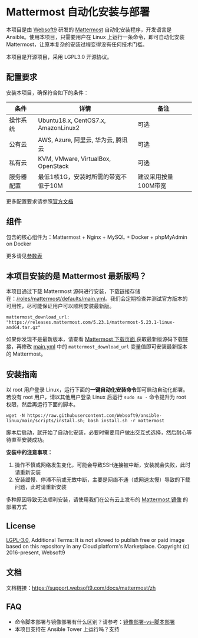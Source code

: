 # Mattermost 自动化安装与部署

本项目是由 [Websoft9](https://www.websoft9.com) 研发的 [Mattermost](https://mattermost.com/) 自动化安装程序，开发语言是 Ansible。使用本项目，只需要用户在 Linux 上运行一条命令，即可自动化安装 Mattermost，让原本复杂的安装过程变得没有任何技术门槛。  

本项目是开源项目，采用 LGPL3.0 开源协议。

## 配置要求

安装本项目，确保符合如下的条件：

| 条件       | 详情       | 备注  |
| ------------ | ------------ | ----- |
| 操作系统       | Ubuntu18.x, CentOS7.x, AmazonLinux2        | 可选   |
| 公有云| AWS, Azure, 阿里云, 华为云, 腾讯云 | 可选  |
| 私有云|  KVM, VMware, VirtualBox, OpenStack | 可选  |
| 服务器配置 | 最低1核1G，安装时所需的带宽不低于10M |  建议采用按量100M带宽 |

更多配置要求请参照[官方文档](https://docs.mattermost.com/install/requirements.html)

## 组件

包含的核心组件为：Mattermost + Nginx + MySQL + Docker + phpMyAdmin on Docker

更多请见[参数表](/docs/zh/stack-components.md)

## 本项目安装的是 Mattermost 最新版吗？

本项目通过下载 Mattermost 源码进行安装，下载链接存储在：[/roles/mattermost/defaults/main.yml](/roles/mattermost/defaults/main.yml)。我们会定期检查并测试官方版本的可用性，尽可能保证用户可以顺利安装最新版。

```
mattermost_download_url: "https://releases.mattermost.com/5.23.1/mattermost-5.23.1-linux-amd64.tar.gz"
```
如果你发现不是最新版本，请查看 [Mattermost 下载页面 ](https://mattermost.com/download/)获取最新版源码下载链接，再修改 [main.yml](/roles/mattermost/defaults/main.yml) 中的 `mattermost_download_url` 变量值即可安装最新版本的 Mattermost。

## 安装指南

以 root 用户登录 Linux，运行下面的**一键自动化安装命令**即可启动自动化部署。若没有 root 用户，请以其他用户登录 Linux 后运行 `sudo su -` 命令提升为 root 权限，然后再运行下面的脚本。

```
wget -N https://raw.githubusercontent.com/Websoft9/ansible-linux/main/scripts/install.sh; bash install.sh -r mattermost
```

脚本后启动，就开始了自动化安装，必要时需要用户做出交互式选择，然后耐心等待直至安装成功。

**安装中的注意事项：**  

1. 操作不慎或网络发生变化，可能会导致SSH连接被中断，安装就会失败，此时请重新安装
2. 安装缓慢、停滞不前或无故中断，主要是网络不通（或网速太慢）导致的下载问题，此时请重新安装

多种原因导致无法顺利安装，请使用我们在公有云上发布的 [Mattermost 镜像](https://apps.websoft9.com/mattermost) 的部署方式

## License

[LGPL-3.0](/License.md), Additional Terms: It is not allowed to publish free or paid image based on this repository in any Cloud platform's Marketplace.
Copyright (c) 2016-present, Websoft9

## 文档

文档链接：https://support.websoft9.com/docs/mattermost/zh

## FAQ

- 命令脚本部署与镜像部署有什么区别？请参考：[镜像部署-vs-脚本部署](https://support.websoft9.com/docs/faq/zh/bz-product.html#镜像部署-vs-脚本部署)
- 本项目支持在 Ansible Tower 上运行吗？支持
